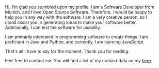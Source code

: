 Hi, I'm glad you stumbled upon my profile. I am a Software Developer from Munich, and I love Open Source Software. Therefore, I would be happy to help you in any way with the software. I am a very creative person, so I could assist you in generating ideas to make your software better. Additionally, I can test the software for usability.

I am primarily interested in programming software to create things. I am proficient in Java and Python, and currently, I am learning JavaScript.

That's all I have to say for the moment. Thank you for reading. 

Feel free to contact me. You will find a list of my contact data on my [here](https://github.com/BlueCattleSoft/BlueCattleSoft/blob/main/links.md).
